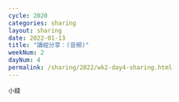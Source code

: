 ```yaml
---
cycle: 2020
categories: sharing
layout: sharing
date: 2022-01-13
title: "讀經分享：(音頻)"
weekNum: 2
dayNum: 4
permalink: /sharing/2022/wk2-day4-sharing.html
---
```


[](https://eccseattle.github.io/media/sharing/2022/wk002/2022-01-13-bin.m4a)

`小錢`
